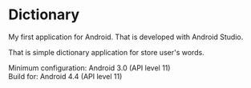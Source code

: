 # Dictionary

My first application for Android. That is developed with Android Studio.

That is simple dictionary application for store user's words.

Minimum configuration: Android 3.0 (API level 11)  
Build for: Android 4.4 (API level 11)